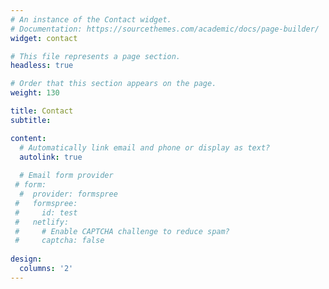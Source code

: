 ```yaml
---
# An instance of the Contact widget.
# Documentation: https://sourcethemes.com/academic/docs/page-builder/
widget: contact

# This file represents a page section.
headless: true

# Order that this section appears on the page.
weight: 130

title: Contact
subtitle:

content:
  # Automatically link email and phone or display as text?
  autolink: true
  
  # Email form provider
 # form:
  #  provider: formspree
 #   formspree:
 #     id: test
 #   netlify:
 #     # Enable CAPTCHA challenge to reduce spam?
 #     captcha: false
  
design:
  columns: '2'
---
```

